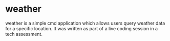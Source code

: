 # weather
weather is a simple cmd application which allows users query weather data for a specific location. It was written as part of a live coding session in a tech assessment.
